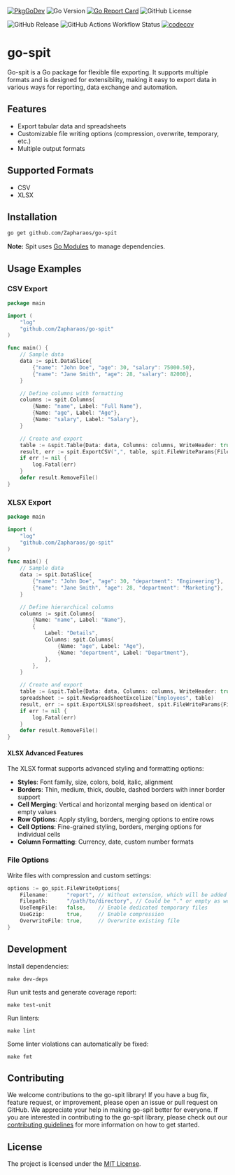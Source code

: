 [![PkgGoDev](https://pkg.go.dev/badge/mod/github.com/zapharaos/go-spit)](https://pkg.go.dev/mod/github.com/zapharaos/go-spit)
![Go Version](https://img.shields.io/badge/go%20version-%3E=1.24.1-61CFDD.svg?style=flat-square)
[![Go Report Card](https://goreportcard.com/badge/github.com/Zapharaos/go-spit)](https://goreportcard.com/report/github.com/Zapharaos/go-spit)
![GitHub License](https://img.shields.io/github/license/zapharaos/go-spit)

![GitHub Release](https://img.shields.io/github/v/release/zapharaos/go-spit)
![GitHub Actions Workflow Status](https://img.shields.io/github/actions/workflow/status/zapharaos/go-spit/golang.yml)
[![codecov](https://codecov.io/gh/Zapharaos/go-spit/graph/badge.svg?token=VNQGKOP6ZX)](https://codecov.io/gh/Zapharaos/go-spit)

# go-spit

Go-spit is a Go package for flexible file exporting. It supports multiple formats and is designed for extensibility, making it easy to export data in various ways for reporting, data exchange and automation.

## Features
- Export tabular data and spreadsheets
- Customizable file writing options (compression, overwrite, temporary, etc.)
- Multiple output formats

## Supported Formats
- CSV
- XLSX

## Installation

```sh
go get github.com/Zapharaos/go-spit
```

**Note:** Spit uses [Go Modules](https://go.dev/wiki/Modules) to manage dependencies.

## Usage Examples

### CSV Export

```go
package main

import (
    "log"
    "github.com/Zapharaos/go-spit"
)

func main() {
    // Sample data
    data := spit.DataSlice{
        {"name": "John Doe", "age": 30, "salary": 75000.50},
        {"name": "Jane Smith", "age": 28, "salary": 82000},
    }

    // Define columns with formatting
    columns := spit.Columns{
        {Name: "name", Label: "Full Name"},
        {Name: "age", Label: "Age"},
        {Name: "salary", Label: "Salary"},
    }

    // Create and export
    table := &spit.Table{Data: data, Columns: columns, WriteHeader: true}
    result, err := spit.ExportCSV(",", table, spit.FileWriteParams{Filename: "employees"})
    if err != nil {
        log.Fatal(err)
    }
    defer result.RemoveFile()
}
```

### XLSX Export

```go
package main

import (
    "log"
    "github.com/Zapharaos/go-spit"
)

func main() {
    // Sample data
    data := spit.DataSlice{
        {"name": "John Doe", "age": 30, "department": "Engineering"},
        {"name": "Jane Smith", "age": 28, "department": "Marketing"},
    }

    // Define hierarchical columns
    columns := spit.Columns{
        {Name: "name", Label: "Name"},
        {
            Label: "Details",
            Columns: spit.Columns{
                {Name: "age", Label: "Age"},
                {Name: "department", Label: "Department"},
            },
        },
    }

    // Create and export
    table := &spit.Table{Data: data, Columns: columns, WriteHeader: true}
    spreadsheet := spit.NewSpreadsheetExcelize("Employees", table)
    result, err := spit.ExportXLSX(spreadsheet, spit.FileWriteParams{Filename: "employees"})
    if err != nil {
        log.Fatal(err)
    }
    defer result.RemoveFile()
}
```

#### XLSX Advanced Features

The XLSX format supports advanced styling and formatting options:

- **Styles**: Font family, size, colors, bold, italic, alignment
- **Borders**: Thin, medium, thick, double, dashed borders with inner border support
- **Cell Merging**: Vertical and horizontal merging based on identical or empty values
- **Row Options**: Apply styling, borders, merging options to entire rows
- **Cell Options**: Fine-grained styling, borders, merging options for individual cells
- **Column Formatting**: Currency, date, custom number formats

### File Options

Write files with compression and custom settings:

```go
options := go_spit.FileWriteOptions{
    Filename:      "report", // Without extension, which will be added based on format
    Filepath:      "/path/to/directory", // Could be "." or empty as well
    UseTempFile:   false,    // Enable dedicated temporary files
    UseGzip:       true,     // Enable compression
    OverwriteFile: true,     // Overwrite existing file
}
```

## Development

Install dependencies:
```shell
make dev-deps
```

Run unit tests and generate coverage report:
```shell
make test-unit
```

Run linters:

```shell
make lint
```

Some linter violations can automatically be fixed:

```shell
make fmt
```

## Contributing

We welcome contributions to the go-spit library! If you have a bug fix, feature request, or improvement, please open an issue or pull request on GitHub. We appreciate your help in making go-spit better for everyone. If you are interested in contributing to the go-spit library, please check out our [contributing guidelines](CONTRIBUTING.md) for more information on how to get started.

## License

The project is licensed under the [MIT License](LICENSE).
